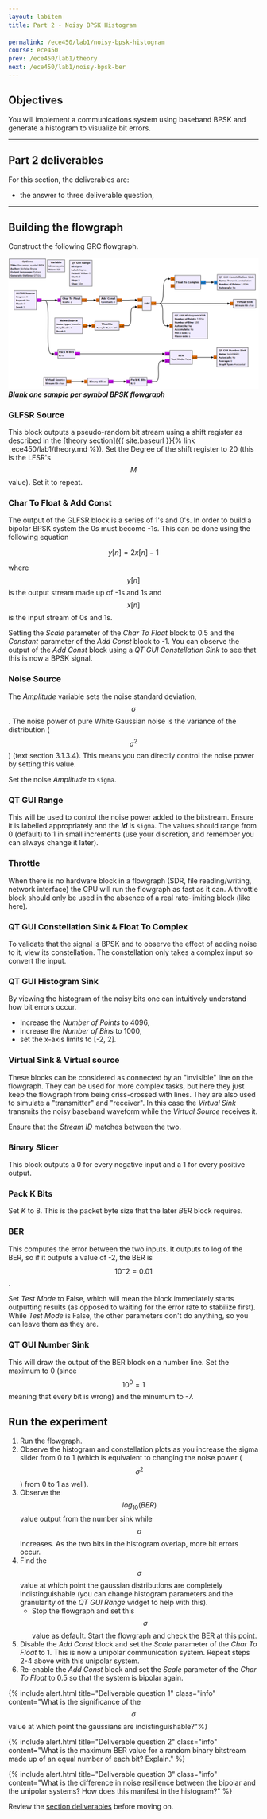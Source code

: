 ```yaml
---
layout: labitem
title: Part 2 - Noisy BPSK Histogram

permalink: /ece450/lab1/noisy-bpsk-histogram
course: ece450
prev: /ece450/lab1/theory
next: /ece450/lab1/noisy-bpsk-ber
---
```


## Objectives

You will implement a communications system using baseband BPSK and generate a histogram to visualize bit errors.

---

## Part 2 deliverables

For this section, the deliverables are:

- the answer to three deliverable question,

---

## Building the flowgraph

Construct the following GRC flowgraph.

  ![one-sps-bpsk-blank-flowgraph.png](figures/one-sps-bpsk-blank-flowgraph.png)<br>
  __*Blank one sample per symbol BPSK flowgraph*__

### GLFSR Source

This block outputs a pseudo-random bit stream using a shift register as described in the [theory section]({{ site.baseurl }}{% link _ece450/lab1/theory.md %}). Set the Degree of the shift register to 20 (this is the LFSR's $$M$$ value). Set it to repeat.

### Char To Float & Add Const

The output of the GLFSR block is a series of 1's and 0's. In order to build a bipolar BPSK system the 0s must become -1s. This can be done using the following equation

$$
y[n] = 2x[n]-1
$$

where $$y[n]$$ is the output stream made up of -1s and 1s and $$x[n]$$ is the input stream of 0s and 1s.

Setting the *Scale* parameter of the *Char To Float* block to 0.5 and the *Constant* parameter of the *Add Const* block to -1. You can observe the output of the *Add Const* block using a *QT GUI Constellation Sink* to see that this is now a BPSK signal.

### Noise Source

The *Amplitude* variable sets the noise standard deviation, $$\sigma$$. The noise power of pure White Gaussian noise is the variance of the distribution ($$\sigma^2$$) (text section 3.1.3.4). This means you can directly control the noise power by setting this value.

Set the noise *Amplitude* to `sigma`.

### QT GUI Range

This will be used to control the noise power added to the bitstream. Ensure it is labelled appropriately and the __*id*__ is `sigma`. The values should range from 0 (default) to 1 in small increments (use your discretion, and remember you can always change it later).

### Throttle

When there is no hardware block in a flowgraph (SDR, file reading/writing, network interface) the CPU will run the flowgraph as fast as it can. A throttle block should only be used in the absence of a real rate-limiting block (like here).

### QT GUI Constellation Sink & Float To Complex

To validate that the signal is BPSK and to observe the effect of adding noise to it, view its constellation. The constellation only takes a complex input so convert the input.

### QT GUI Histogram Sink

By viewing the histogram of the noisy bits one can intuitively understand how bit errors occur.

- Increase the *Number of Points* to 4096,
- increase the *Number of Bins* to 1000,
- set the x-axis limits to [-2, 2].

### Virtual Sink & Virtual source

These blocks can be considered as connected by an "invisible" line on the flowgraph. They can be used for more complex tasks, but here they just keep the flowgraph from being criss-crossed with lines. They are also used to simulate a "transmitter" and "receiver". In this case the *Virtual Sink* transmits the noisy baseband waveform while the *Virtual Source* receives it.

Ensure that the *Stream ID* matches between the two.

### Binary Slicer

This block outputs a 0 for every negative input and a 1 for every positive output.

### Pack K Bits

Set *K* to 8. This is the packet byte size that the later *BER* block requires.

### BER

This computes the error between the two inputs. It outputs to log of the BER, so if it outputs a value of -2, the BER is $$10^-2=0.01$$.

Set *Test Mode* to False, which will mean the block immediately starts outputting results (as opposed to waiting for the error rate to stabilize first). While *Test Mode* is False, the other parameters don't do anything, so you can leave them as they are.

### QT GUI Number Sink

This will draw the output of the BER block on a number line. Set the maximum to 0 (since $$10^0=1$$ meaning that every bit is wrong) and the minumum to -7.

## Run the experiment

1. Run the flowgraph.
2. Observe the histogram and constellation plots as you increase the sigma slider from 0 to 1 (which is equivalent to changing the noise power ($$\sigma^2$$) from 0 to 1 as well).
3. Observe the $$log_{10}(BER)$$ value output from the number sink while $$\sigma$$ increases. As the two bits in the histogram overlap, more bit errors occur.
4. Find the $$\sigma$$ value at which point the gaussian distributions are completely indistinguishable (you can change histogram parameters and the granularity of the *QT GUI Range* widget to help with this).
   - Stop the flowgraph and set this $$\sigma$$ value as default. Start the flowgraph and check the BER at this point.
5. Disable the *Add Const* block and set the *Scale* parameter of the *Char To Float* to 1. This is now a unipolar communication system. Repeat steps 2-4 above with this unipolar system.
6. Re-enable the *Add Const* block and set the *Scale* parameter of the *Char To Float* to 0.5 so that the system is bipolar again.

{% include alert.html title="Deliverable question 1" class="info" content="What is the significance of the $$\sigma$$ value at which point the gaussians are indistinguishable?"%}

{% include alert.html title="Deliverable question 2" class="info" content="What is the maximum BER value for a random binary bitstream made up of an equal number of each bit? Explain." %}

{% include alert.html title="Deliverable question 3" class="info" content="What is the difference in noise resilience between the bipolar and the unipolar systems? How does this manifest in the histogram?" %}

Review the [section deliverables](#part-2-deliverables) before moving on.
